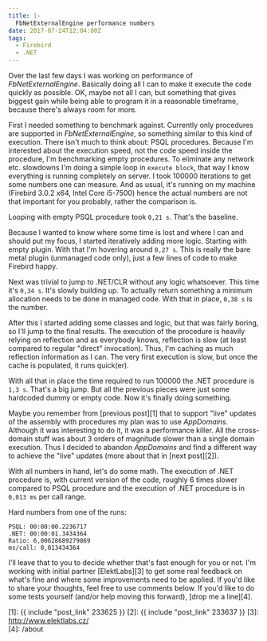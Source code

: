 ```yaml
---
title: |-
  FbNetExternalEngine performance numbers
date: 2017-07-24T12:04:00Z
tags:
  - Firebird
  - .NET
---
```

Over the last few days I was working on performance of _FbNetExternalEngine_. Basically doing all I can to make it execute the code quickly as possible. OK, maybe not all I can, but something that gives biggest gain while being able to program it in a reasonable timeframe, because there's always room for more.

<!-- excerpt -->

First I needed something to benchmark against. Currently only procedures are supported in _FbNetExternalEngine_, so something similar to this kind of execution. There isn't much to think about: PSQL procedures. Because I'm interested about the execution speed, not the code speed inside the procedure, I'm benchmarking empty procedures. To eliminate any network etc. slowdowns I'm doing a simple loop in `execute block`, that way I know everything is running completely on server. I took 100000 iterations to get some numbers one can measure. And as usual, it's running on my machine (Firebird 3.0.2 x64, Intel Core i5-7500) hence the actual numbers are not that important for you probably, rather the comparison is. 

Looping with empty PSQL procedure took `0,21 s`. That's the baseline.

Because I wanted to know where some time is lost and where I can and should put my focus, I started iteratively adding more logic. Starting with empty plugin. With that I'm hovering around `0,27 s`. This is really the bare metal plugin (unmanaged code only), just a few lines of code to make Firebird happy.

Next was trivial to jump to .NET/CLR without any logic whatsoever. This time it's `0,34 s`. It's slowly building up. To actually return something a minimum allocation needs to be done in managed code. With that in place, `0,38 s` is the number.

After this I started adding some classes and logic, but that was fairly boring, so I'll jump to the final results. The execution of the procedure is heavily relying on reflection and as everybody knows, reflection is slow (at least compared to regular "direct" invocation). Thus, I'm caching as much reflection information as I can. The very first execution is slow, but once the cache is populated, it runs quick(er). 

With all that in place the time required to run 100000 the .NET procedure is `1,3 s`. That's a big jump. But all the previous pieces were just some hardcoded dummy or empty code. Now it's finally doing something.

Maybe you remember from [previous post][1] that to support "live" updates of the assembly with procedures my plan was to use _AppDomains_. Although it was interesting to do it, it was a performance killer. All the cross-domain stuff was about 3 orders of magnitude slower than a single domain execution. Thus I decided to abandon _AppDomains_ and find a different way to achieve the "live" updates (more about that in [next post][2]). 

With all numbers in hand, let's do some math. The execution of .NET procedure is, with current version of the code, roughly 6 times slower compared to PSQL procedure and the execution of .NET procedure is in `0,013 ms` per call range.

Hard numbers from one of the runs:

```text
PSQL: 00:00:00.2236717
.NET: 00:00:01.3434364
Ratio: 6,00628689279869
ms/call: 0,013434364
```

I'll leave that to you to decide whether that's fast enough for you or not. I'm working with initial partner [ElektLabs][3] to get some real feedback on what's fine and where some improvements need to be applied. If you'd like to share your thoughts, feel free to use comments below. If you'd like to do some tests yourself (and/or help moving this forward), [drop me a line][4].  

[1]: {{ include "post_link" 233625 }}
[2]: {{ include "post_link" 233637 }}
[3]: http://www.elektlabs.cz/    
[4]: /about